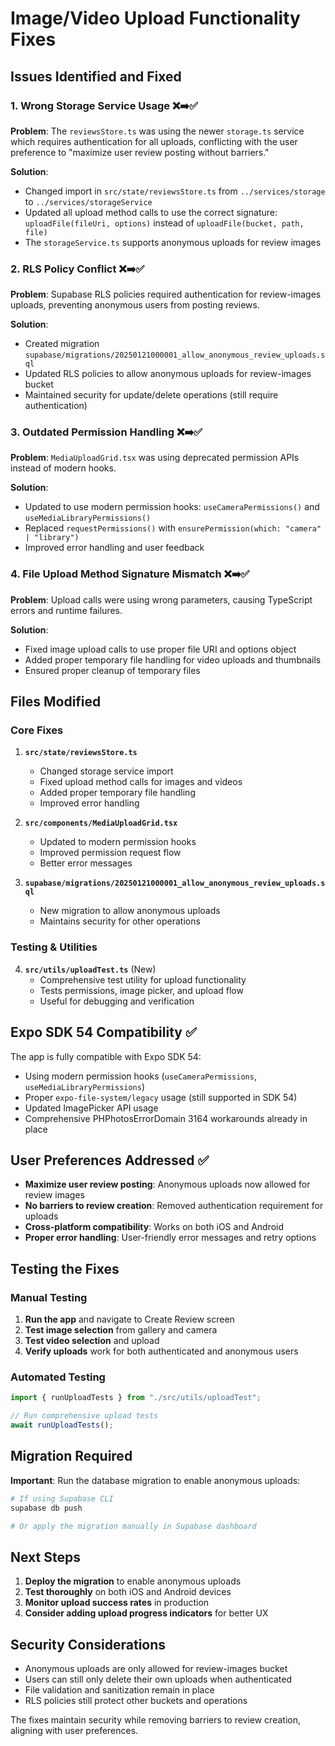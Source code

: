 # Image/Video Upload Functionality Fixes

## Issues Identified and Fixed

### 1. **Wrong Storage Service Usage** ❌➡️✅

**Problem**: The `reviewsStore.ts` was using the newer `storage.ts` service which requires authentication for all uploads, conflicting with the user preference to "maximize user review posting without barriers."

**Solution**:

- Changed import in `src/state/reviewsStore.ts` from `../services/storage` to `../services/storageService`
- Updated all upload method calls to use the correct signature: `uploadFile(fileUri, options)` instead of `uploadFile(bucket, path, file)`
- The `storageService.ts` supports anonymous uploads for review images

### 2. **RLS Policy Conflict** ❌➡️✅

**Problem**: Supabase RLS policies required authentication for review-images uploads, preventing anonymous users from posting reviews.

**Solution**:

- Created migration `supabase/migrations/20250121000001_allow_anonymous_review_uploads.sql`
- Updated RLS policies to allow anonymous uploads for review-images bucket
- Maintained security for update/delete operations (still require authentication)

### 3. **Outdated Permission Handling** ❌➡️✅

**Problem**: `MediaUploadGrid.tsx` was using deprecated permission APIs instead of modern hooks.

**Solution**:

- Updated to use modern permission hooks: `useCameraPermissions()` and `useMediaLibraryPermissions()`
- Replaced `requestPermissions()` with `ensurePermission(which: "camera" | "library")`
- Improved error handling and user feedback

### 4. **File Upload Method Signature Mismatch** ❌➡️✅

**Problem**: Upload calls were using wrong parameters, causing TypeScript errors and runtime failures.

**Solution**:

- Fixed image upload calls to use proper file URI and options object
- Added proper temporary file handling for video uploads and thumbnails
- Ensured proper cleanup of temporary files

## Files Modified

### Core Fixes

1. **`src/state/reviewsStore.ts`**
   - Changed storage service import
   - Fixed upload method calls for images and videos
   - Added proper temporary file handling
   - Improved error handling

2. **`src/components/MediaUploadGrid.tsx`**
   - Updated to modern permission hooks
   - Improved permission request flow
   - Better error messages

3. **`supabase/migrations/20250121000001_allow_anonymous_review_uploads.sql`**
   - New migration to allow anonymous uploads
   - Maintains security for other operations

### Testing & Utilities

4. **`src/utils/uploadTest.ts`** (New)
   - Comprehensive test utility for upload functionality
   - Tests permissions, image picker, and upload flow
   - Useful for debugging and verification

## Expo SDK 54 Compatibility ✅

The app is fully compatible with Expo SDK 54:

- Using modern permission hooks (`useCameraPermissions`, `useMediaLibraryPermissions`)
- Proper `expo-file-system/legacy` usage (still supported in SDK 54)
- Updated ImagePicker API usage
- Comprehensive PHPhotosErrorDomain 3164 workarounds already in place

## User Preferences Addressed ✅

- **Maximize user review posting**: Anonymous uploads now allowed for review images
- **No barriers to review creation**: Removed authentication requirement for uploads
- **Cross-platform compatibility**: Works on both iOS and Android
- **Proper error handling**: User-friendly error messages and retry options

## Testing the Fixes

### Manual Testing

1. **Run the app** and navigate to Create Review screen
2. **Test image selection** from gallery and camera
3. **Test video selection** and upload
4. **Verify uploads** work for both authenticated and anonymous users

### Automated Testing

```typescript
import { runUploadTests } from "./src/utils/uploadTest";

// Run comprehensive upload tests
await runUploadTests();
```

## Migration Required

**Important**: Run the database migration to enable anonymous uploads:

```bash
# If using Supabase CLI
supabase db push

# Or apply the migration manually in Supabase dashboard
```

## Next Steps

1. **Deploy the migration** to enable anonymous uploads
2. **Test thoroughly** on both iOS and Android devices
3. **Monitor upload success rates** in production
4. **Consider adding upload progress indicators** for better UX

## Security Considerations

- Anonymous uploads are only allowed for review-images bucket
- Users can still only delete their own uploads when authenticated
- File validation and sanitization remain in place
- RLS policies still protect other buckets and operations

The fixes maintain security while removing barriers to review creation, aligning with user preferences.
